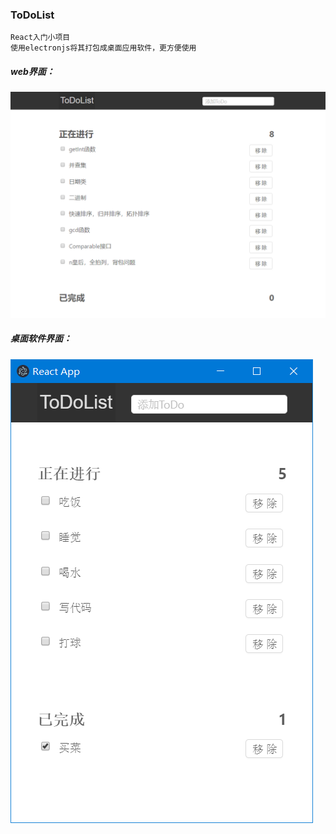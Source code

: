 ### ToDoList
```
React入门小项目
使用electronjs将其打包成桌面应用软件，更方便使用
```
##### web界面：
![](https://github.com/liyihui6/ToDoList/blob/master/public/123.png?raw=true)

##### 桌面软件界面：
![](https://github.com/liyihui6/ToDoList/blob/master/public/desktop.png?raw=true)
